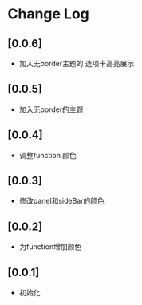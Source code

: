 # Change Log

## [0.0.6]

- 加入无border主题的 选项卡高亮展示

## [0.0.5]

- 加入无border的主题

## [0.0.4]

- 调整function 颜色

## [0.0.3]

- 修改panel和sideBar的颜色

## [0.0.2]

- 为function增加颜色

## [0.0.1]

- 初始化
